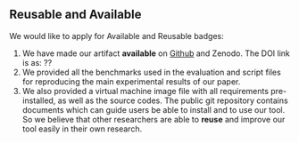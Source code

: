 ## Reusable and Available

We would like to apply for Available and Reusable badges:

1. We have made our artifact **available** on [Github](https://github.com/kupl/SeamFuzz-Artifact) and Zenodo.
   The DOI link is as: ??
2. We provided all the benchmarks used in the evaluation and script files for reproducing the main experimental results of our paper.
3. We also provided a virtual machine image file with all requirements pre-installed, as well as the source codes. The public git repository contains documents which can guide users be able to install and to use our tool. So we believe that other researchers are able to **reuse** and improve our tool easily in their own research.
